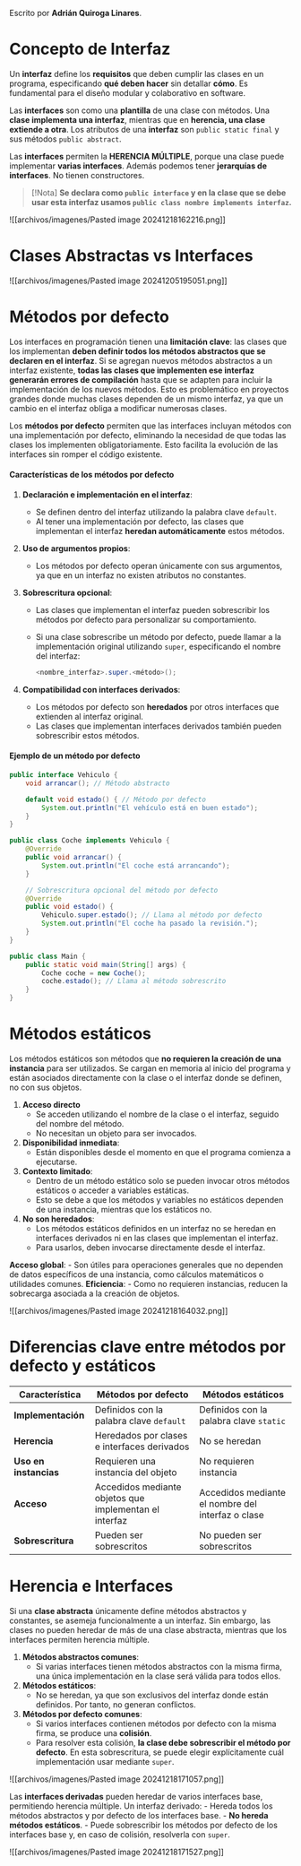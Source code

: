 Escrito por **Adrián Quiroga Linares**.

# Concepto de Interfaz
Un **interfaz** define los **requisitos** que deben cumplir las clases en un programa, especificando **qué deben hacer** sin detallar **cómo**. Es fundamental para el diseño modular y colaborativo en software.

Las **interfaces** son como una **plantilla** de una clase con métodos. Una **clase implementa una interfaz**, mientras que en **herencia, una clase extiende a otra**. Los atributos de una **interfaz** son `public static final` y sus métodos `public abstract`.

Las **interfaces** permiten la **HERENCIA MÚLTIPLE**, porque una clase puede implementar **varias interfaces**. Además podemos tener **jerarquías de interfaces**. No tienen constructores.

> [!Nota] 
> **Se declara como `public interface` y en la clase que se debe usar esta interfaz usamos `public class nombre implements interfaz`.**

![[archivos/imagenes/Pasted image 20241218162216.png]]

# Clases Abstractas vs Interfaces

![[archivos/imagenes/Pasted image 20241205195051.png]]


# Métodos por defecto

Los interfaces en programación tienen una **limitación clave**: las clases que los implementan **deben definir todos los métodos abstractos que se declaren en el interfaz**. Si se agregan nuevos métodos abstractos a un interfaz existente, **todas las clases que implementen ese interfaz generarán errores de compilación** hasta que se adapten para incluir la implementación de los nuevos métodos. Esto es problemático en proyectos grandes donde muchas clases dependen de un mismo interfaz, ya que un cambio en el interfaz obliga a modificar numerosas clases.

Los **métodos por defecto** permiten que las interfaces incluyan métodos con una implementación por defecto, eliminando la necesidad de que todas las clases los implementen obligatoriamente. Esto facilita la evolución de las interfaces sin romper el código existente.

#### **Características de los métodos por defecto**
1. **Declaración e implementación en el interfaz**:
    - Se definen dentro del interfaz utilizando la palabra clave `default`.
    - Al tener una implementación por defecto, las clases que implementan el interfaz **heredan automáticamente** estos métodos.
2. **Uso de argumentos propios**:
    - Los métodos por defecto operan únicamente con sus argumentos, ya que en un interfaz no existen atributos no constantes.
3. **Sobrescritura opcional**:
    - Las clases que implementan el interfaz pueden sobrescribir los métodos por defecto para personalizar su comportamiento.

    - Si una clase sobrescribe un método por defecto, puede llamar a la implementación original utilizando `super`, especificando el nombre del interfaz:

        ```java
        <nombre_interfaz>.super.<método>();
        ```
        
4. **Compatibilidad con interfaces derivados**:
    - Los métodos por defecto son **heredados** por otros interfaces que extienden al interfaz original.
    - Las clases que implementan interfaces derivados también pueden sobrescribir estos métodos.
#### **Ejemplo de un método por defecto**

```java
public interface Vehiculo {
    void arrancar(); // Método abstracto

    default void estado() { // Método por defecto
        System.out.println("El vehículo está en buen estado");
    }
}

public class Coche implements Vehiculo {
    @Override
    public void arrancar() {
        System.out.println("El coche está arrancando");
    }

    // Sobrescritura opcional del método por defecto
    @Override
    public void estado() {
        Vehiculo.super.estado(); // Llama al método por defecto
        System.out.println("El coche ha pasado la revisión.");
    }
}

public class Main {
    public static void main(String[] args) {
        Coche coche = new Coche();
        coche.estado(); // Llama al método sobrescrito
    }
}
```


# Métodos estáticos

Los métodos estáticos son métodos que **no requieren la creación de una instancia** para ser utilizados. Se cargan en memoria al inicio del programa y están asociados directamente con la clase o el interfaz donde se definen, no con sus objetos.

1. **Acceso directo**
    - Se acceden utilizando el nombre de la clase o el interfaz, seguido del nombre del método.
    - No necesitan un objeto para ser invocados.
2. **Disponibilidad inmediata**:
    - Están disponibles desde el momento en que el programa comienza a ejecutarse.
3. **Contexto limitado**:
    - Dentro de un método estático solo se pueden invocar otros métodos estáticos o acceder a variables estáticas.
    - Esto se debe a que los métodos y variables no estáticos dependen de una instancia, mientras que los estáticos no.
4. **No son heredados**:
    - Los métodos estáticos definidos en un interfaz no se heredan en interfaces derivados ni en las clases que implementan el interfaz.
    - Para usarlos, deben invocarse directamente desde el interfaz.

**Acceso global**:
    - Son útiles para operaciones generales que no dependen de datos específicos de una instancia, como cálculos matemáticos o utilidades comunes.
**Eficiencia**:
    - Como no requieren instancias, reducen la sobrecarga asociada a la creación de objetos.

![[archivos/imagenes/Pasted image 20241218164032.png]]

# Diferencias clave entre métodos por defecto y estáticos

| **Característica**    | **Métodos por defecto**                                | **Métodos estáticos**                             |
| --------------------- | ------------------------------------------------------ | ------------------------------------------------- |
| **Implementación**    | Definidos con la palabra clave `default`               | Definidos con la palabra clave `static`           |
| **Herencia**          | Heredados por clases e interfaces derivados            | No se heredan                                     |
| **Uso en instancias** | Requieren una instancia del objeto                     | No requieren instancia                            |
| **Acceso**            | Accedidos mediante objetos que implementan el interfaz | Accedidos mediante el nombre del interfaz o clase |
| **Sobrescritura**     | Pueden ser sobrescritos                                | No pueden ser sobrescritos                        |

# Herencia e Interfaces
Si una **clase abstracta** únicamente define métodos abstractos y constantes, se asemeja funcionalmente a un interfaz.
Sin embargo, las clases no pueden heredar de más de una clase abstracta, mientras que los interfaces permiten herencia múltiple.

1. **Métodos abstractos comunes**:
    - Si varias interfaces tienen métodos abstractos con la misma firma, una única implementación en la clase será válida para todos ellos.
2. **Métodos estáticos**:
    - No se heredan, ya que son exclusivos del interfaz donde están definidos. Por tanto, no generan conflictos.
3. **Métodos por defecto comunes**:
    - Si varios interfaces contienen métodos por defecto con la misma firma, se produce una **colisión**.
    - Para resolver esta colisión, **la clase debe sobrescribir el método por defecto**. En esta sobrescritura, se puede elegir explícitamente cuál implementación usar mediante `super`.

![[archivos/imagenes/Pasted image 20241218171057.png]]

Las **interfaces derivadas** pueden heredar de varios interfaces base, permitiendo herencia múltiple.
Un interfaz derivado:
    - Hereda todos los métodos abstractos y por defecto de los interfaces base.
    - **No hereda métodos estáticos**.
    - Puede sobrescribir los métodos por defecto de los interfaces base y, en caso de colisión, resolverla con `super`.

![[archivos/imagenes/Pasted image 20241218171527.png]]
